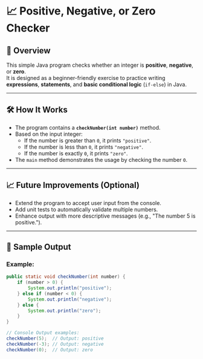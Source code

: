 # 📈 Positive, Negative, or Zero Checker

## 📝 Overview

This simple Java program checks whether an integer is **positive**, **negative**, or **zero**.  
It is designed as a beginner-friendly exercise to practice writing **expressions**, 
**statements**, and **basic conditional logic** (`if-else`) in Java.

---

## 🛠️ How It Works

- The program contains a **`checkNumber(int number)`** method.
- Based on the input integer:
    - If the number is greater than `0`, it prints `"positive"`.
    - If the number is less than `0`, it prints `"negative"`.
    - If the number is exactly `0`, it prints `"zero"`.
- The `main` method demonstrates the usage by checking the number `0`.

---

## 📈 Future Improvements (Optional)
- Extend the program to accept user input from the console.
- Add unit tests to automatically validate multiple numbers.
- Enhance output with more descriptive messages (e.g., "The number 5 is positive.").

---

## 🚀 Sample Output

### Example:

```java
public static void checkNumber(int number) {
    if (number > 0) {
        System.out.println("positive");
    } else if (number < 0) {
        System.out.println("negative");
    } else {
        System.out.println("zero");
    }
}

// Console Output examples:
checkNumber(5);  // Output: positive
checkNumber(-3); // Output: negative
checkNumber(0);  // Output: zero
